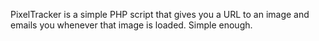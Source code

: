 PixelTracker is a simple PHP script that gives you a URL to an image and emails you whenever that image is loaded. Simple enough. 

